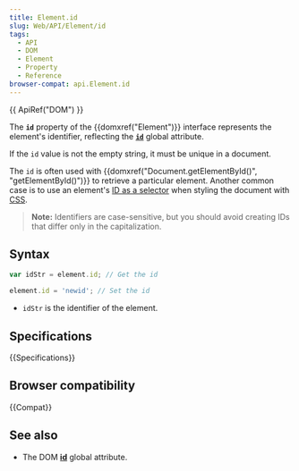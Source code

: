 ```yaml
---
title: Element.id
slug: Web/API/Element/id
tags:
  - API
  - DOM
  - Element
  - Property
  - Reference
browser-compat: api.Element.id
---
```

{{ ApiRef("DOM") }}

The **`id`** property of the {{domxref("Element")}} interface
represents the element's identifier, reflecting the
[**`id`**](/en-US/docs/Web/HTML/Global_attributes/id)
global attribute.

If the `id` value is not the empty string, it must be unique in a document.

The `id` is often used with {{domxref("Document.getElementById()",
  "getElementById()")}} to retrieve a particular element. Another common case is to use an
element's [ID as a selector](/en-US/docs/Web/CSS/ID_selectors) when styling
the document with [CSS](/en-US/docs/Web/CSS).

> **Note:** Identifiers are case-sensitive, but you should avoid creating
> IDs that differ only in the capitalization.

## Syntax

```js
var idStr = element.id; // Get the id
```

```js
element.id = 'newid'; // Set the id
```

- `idStr` is the identifier of the element.

## Specifications

{{Specifications}}

## Browser compatibility

{{Compat}}

## See also

- The DOM [**id**](/en-US/docs/Web/HTML/Global_attributes/id)
  global attribute.
